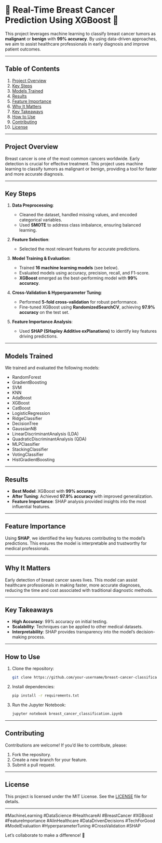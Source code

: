 # 🚀 Real-Time Breast Cancer Prediction Using XGBoost 🎯

This project leverages machine learning to classify breast cancer tumors as **malignant** or **benign** with **99% accuracy**. By using data-driven approaches, we aim to assist healthcare professionals in early diagnosis and improve patient outcomes.  

---

## **Table of Contents**  
1. [Project Overview](#project-overview)  
2. [Key Steps](#key-steps)  
3. [Models Trained](#models-trained)  
4. [Results](#results)  
5. [Feature Importance](#feature-importance)  
6. [Why It Matters](#why-it-matters)  
7. [Key Takeaways](#key-takeaways)  
8. [How to Use](#how-to-use)  
9. [Contributing](#contributing)  
10. [License](#license)  

---

## **Project Overview**  
Breast cancer is one of the most common cancers worldwide. Early detection is crucial for effective treatment. This project uses machine learning to classify tumors as malignant or benign, providing a tool for faster and more accurate diagnosis.  

---

## **Key Steps**  
1. **Data Preprocessing**:  
   - Cleaned the dataset, handled missing values, and encoded categorical variables.  
   - Used **SMOTE** to address class imbalance, ensuring balanced learning.  

2. **Feature Selection**:  
   - Selected the most relevant features for accurate predictions.  

3. **Model Training & Evaluation**:  
   - Trained **16 machine learning models** (see below).  
   - Evaluated models using accuracy, precision, recall, and F1-score.  
   - **XGBoost** emerged as the best-performing model with **99% accuracy**.  

4. **Cross-Validation & Hyperparameter Tuning**:  
   - Performed **5-fold cross-validation** for robust performance.  
   - Fine-tuned XGBoost using **RandomizedSearchCV**, achieving **97.9% accuracy** on the test set.  

5. **Feature Importance Analysis**:  
   - Used **SHAP (SHapley Additive exPlanations)** to identify key features driving predictions.  

---

## **Models Trained**  
We trained and evaluated the following models:  
- RandomForest  
- GradientBoosting  
- SVM  
- KNN  
- AdaBoost  
- XGBoost  
- CatBoost  
- LogisticRegression  
- RidgeClassifier  
- DecisionTree  
- GaussianNB  
- LinearDiscriminantAnalysis (LDA)  
- QuadraticDiscriminantAnalysis (QDA)  
- MLPClassifier  
- StackingClassifier  
- VotingClassifier  
- HistGradientBoosting  

---

## **Results**  
- **Best Model**: XGBoost with **99% accuracy**.  
- **After Tuning**: Achieved **97.9% accuracy** with improved generalization.  
- **Feature Importance**: SHAP analysis provided insights into the most influential features.  

---

## **Feature Importance**  
Using **SHAP**, we identified the key features contributing to the model’s predictions. This ensures the model is interpretable and trustworthy for medical professionals.  

---

## **Why It Matters**  
Early detection of breast cancer saves lives. This model can assist healthcare professionals in making faster, more accurate diagnoses, reducing the time and cost associated with traditional diagnostic methods.  

---

## **Key Takeaways**  
- **High Accuracy**: 99% accuracy on initial testing.  
- **Scalability**: Techniques can be applied to other medical datasets.  
- **Interpretability**: SHAP provides transparency into the model’s decision-making process.  

---

## **How to Use**  
1. Clone the repository:  
   ```bash  
   git clone https://github.com/your-username/breast-cancer-classification.git  
   ```  
2. Install dependencies:  
   ```bash  
   pip install -r requirements.txt  
   ```  
3. Run the Jupyter Notebook:  
   ```bash  
   jupyter notebook breast_cancer_classification.ipynb  
   ```  

---

## **Contributing**  
Contributions are welcome! If you’d like to contribute, please:  
1. Fork the repository.  
2. Create a new branch for your feature.  
3. Submit a pull request.  

---

## **License**  
This project is licensed under the MIT License. See the [LICENSE](LICENSE) file for details.  

---

#MachineLearning #DataScience #HealthcareAI #BreastCancer #XGBoost #FeatureImportance #AIinHealthcare #DataDrivenDecisions #TechForGood #ModelEvaluation #HyperparameterTuning #CrossValidation #SHAP  

Let’s collaborate to make a difference! 🚀
